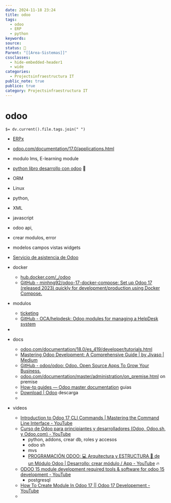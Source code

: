 ```yaml
---
date: 2024-11-18 23:24
title: odoo
tags:
  - odoo
  - ERP
  - python
keywords: 
source: 
status: 📌
Parent: "[[Area-Sistemas]]"
cssclasses:
  - hide-embedded-header1
  - wide
categories:
  - Projectsinfraestructura IT
public_note: true
publico: true
category: Projectsinfraestructura IT
---
```

# odoo
`$= dv.current().file.tags.join(" ")`

- [ERPx](/management/erpx/)
- [odoo.com/documentation/17.0/applications.html](https://www.odoo.com/documentation/17.0/applications.html) 
- modulo lms, E-learning module
- [python libro desarrollo con odoo](zotero://select/library/items/7KSN2KHM) 📕
- ORM
- Linux
- python,
- XML
- javascript
- odoo api,
- crear modulos, error
- modelos campos vistas widgets

- [Servicio de asistencia de Odoo](https://www.odoo.com/es_ES/app/helpdesk) 
- docker 
	- [hub.docker.com/\_/odoo](https://hub.docker.com/_/odoo) 
	- [GitHub - minhng92/odoo-17-docker-compose: Set up Odoo 17 (released 2023) quickly for development/production using Docker Compose.](https://github.com/minhng92/odoo-17-docker-compose) 
- modulos
	- [ticketing](/management/ticketing/)
	- [GitHub - OCA/helpdesk: Odoo modules for managing a HelpDesk system](https://github.com/OCA/helpdesk) 
- 
- docs 
	- [odoo.com/documentation/18.0/es\_419/developer/tutorials.html](https://www.odoo.com/documentation/18.0/es_419/developer/tutorials.html) 
	- [Mastering Odoo Development: A Comprehensive Guide | by Jivaso | Medium](https://medium.com/@jivasotechnologies/mastering-odoo-development-a-comprehensive-guide-a51ac2584457) 
	- [GitHub - odoo/odoo: Odoo. Open Source Apps To Grow Your Business.](https://github.com/odoo/odoo) 
	- [odoo.com/documentation/master/administration/on\_premise.html](https://www.odoo.com/documentation/master/administration/on_premise.html) on premise
	- [How-to guides — Odoo master documentation](https://www.odoo.com/documentation/master/developer/howtos.html) guias
	- [Download | Odoo](https://www.odoo.com/es_ES/page/download) descarga
	- 
- videos
	- [Introduction to Odoo 17 CLI Commands | Mastering the Command Line Interface - YouTube](https://youtu.be/krYe5nw5Uv4?list=PLAR8TpPnVeTTt2EpERduzawPjD4ToMtvc) 
	- [Curso de Odoo para principiantes y desarrolladores (Odoo, Odoo.sh, y Odoo.com) - YouTube](https://youtu.be/jzpp-sLP-gI) 
		- python, addons, crear db, roles y accesos
		- odoo sh
		- mvs
		- [PROGRAMACIÓN ODOO: 💻 Arquitectura y ESTRUCTURA 🧱 de un Módulo Odoo | Desarrollo: crear módulo / App - YouTube](https://youtu.be/-jhlHxIo2tA?list=PLXwzJRuH--eYHB3OD2wATjzJ83UAp2WQs) 🔥
	- [ODOO 15 module development required tools & software for odoo 15 development - YouTube](https://youtu.be/I-BWwJb-890?list=PLaZCLqDXSHUQcqPZD6zvdMgErJrQGW_0u)
		- postgresql
	- [How To Create Module In Odoo 17 || Odoo 17 Developement - YouTube](https://youtu.be/kxbPgOLkNxw?list=PLqRRLx0cl0hq0T4SV-BHhCicWOpzyWcHd) 
	- 